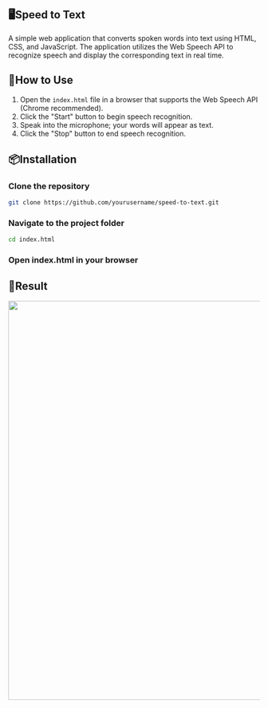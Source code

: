 ## 🖥️Speed to Text

A simple web application that converts spoken words into text using HTML, CSS, and JavaScript. The application utilizes the Web Speech API to recognize speech and display the corresponding text in real time.

## 📂How to Use

1. Open the `index.html` file in a browser that supports the Web Speech API (Chrome recommended).
2. Click the "Start" button to begin speech recognition.
3. Speak into the microphone; your words will appear as text.
4. Click the "Stop" button to end speech recognition.

## 📦Installation 

### Clone the repository

```bash
git clone https://github.com/yourusername/speed-to-text.git
```

### Navigate to the project folder

```bash
cd index.html
```

### Open index.html in your browser


## 🎥Result

<img src="https://github.com/user-attachments/assets/c7a7847b-3424-4abf-be24-c48f5a4f2325" width="800">

